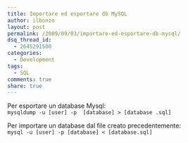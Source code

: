 ```yaml
---
title: Importare ed esportare db MySQL
author: ilbonzo
layout: post
permalink: /2009/09/03/importare-ed-esportare-db-mysql/
dsq_thread_id:
  - 2645291508
categories:
  - Development
tags:
  - SQL
comments: true
share: true
---
```

Per esportare un database Mysql:  
`mysqldump -u [user] -p  [database] > [database .sql]`

Per importare un database dal file creato precedentemente:  
`mysql -u [user] -p [database] < [database.sql]`</code>

<div class='kindleWidget kindleLight' >

</div>
